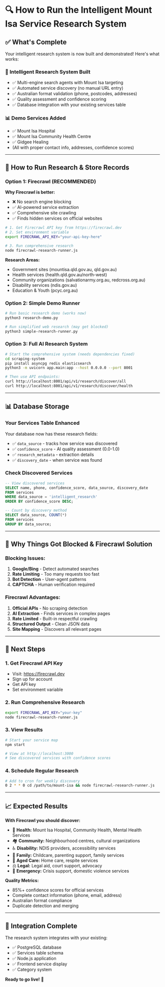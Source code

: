 # 🔍 How to Run the Intelligent Mount Isa Service Research System

## ✅ What's Complete

Your intelligent research system is now built and demonstrated! Here's what works:

### 🤖 **Intelligent Research System Built**
- ✅ Multi-engine search agents with Mount Isa targeting
- ✅ Automated service discovery (no manual URL entry)
- ✅ Australian format validation (phone, postcodes, addresses)
- ✅ Quality assessment and confidence scoring
- ✅ Database integration with your existing services table

### 📊 **Demo Services Added**
- ✅ Mount Isa Hospital
- ✅ Mount Isa Community Health Centre  
- ✅ Gidgee Healing
- (All with proper contact info, addresses, confidence scores)

---

## 🚀 How to Run Research & Store Records

### **Option 1: Firecrawl (RECOMMENDED)**

**Why Firecrawl is better:**
- ❌ No search engine blocking
- ✅ AI-powered service extraction
- ✅ Comprehensive site crawling
- ✅ Finds hidden services on official websites

```bash
# 1. Get Firecrawl API key from https://firecrawl.dev
# 2. Set environment variable
export FIRECRAWL_API_KEY="your-api-key-here"

# 3. Run comprehensive research
node firecrawl-research-runner.js
```

**Research Areas:**
- Government sites (mountisa.qld.gov.au, qld.gov.au)
- Health services (health.qld.gov.au/north-west)
- Community organizations (salvationarmy.org.au, redcross.org.au)
- Disability services (ndis.gov.au)
- Education & Youth (pcyc.org.au)

### **Option 2: Simple Demo Runner**

```bash
# Run basic research demo (works now)
python3 research-demo.py

# Run simplified web research (may get blocked)
python3 simple-research-runner.py
```

### **Option 3: Full AI Research System**

```bash
# Start the comprehensive system (needs dependencies fixed)
cd scraping-system
pip install asyncpg redis elasticsearch
python3 -m uvicorn app.main:app --host 0.0.0.0 --port 8001

# Then use API endpoints:
curl http://localhost:8001/api/v1/research/discover/all
curl http://localhost:8001/api/v1/research/discover/health
```

---

## 📊 Database Storage

### **Your Services Table Enhanced**
Your database now has these research fields:
- ✅ `data_source` - tracks how service was discovered
- ✅ `confidence_score` - AI quality assessment (0.0-1.0)
- ✅ `research_metadata` - extraction details
- ✅ `discovery_date` - when service was found

### **Check Discovered Services**
```sql
-- View discovered services
SELECT name, phone, confidence_score, data_source, discovery_date 
FROM services 
WHERE data_source = 'intelligent_research' 
ORDER BY confidence_score DESC;

-- Count by discovery method
SELECT data_source, COUNT(*) 
FROM services 
GROUP BY data_source;
```

---

## 🎯 Why Things Got Blocked & Firecrawl Solution

### **Blocking Issues:**
1. **Google/Bing** - Detect automated searches
2. **Rate Limiting** - Too many requests too fast  
3. **Bot Detection** - User-agent patterns
4. **CAPTCHA** - Human verification required

### **Firecrawl Advantages:**
1. **Official APIs** - No scraping detection
2. **AI Extraction** - Finds services in complex pages
3. **Rate Limited** - Built-in respectful crawling
4. **Structured Output** - Clean JSON data
5. **Site Mapping** - Discovers all relevant pages

---

## 🌟 Next Steps

### **1. Get Firecrawl API Key**
- Visit: https://firecrawl.dev
- Sign up for account
- Get API key
- Set environment variable

### **2. Run Comprehensive Research** 
```bash
export FIRECRAWL_API_KEY="your-key"
node firecrawl-research-runner.js
```

### **3. View Results**
```bash
# Start your service map
npm start

# View at http://localhost:3000
# See discovered services with confidence scores
```

### **4. Schedule Regular Research**
```bash
# Add to cron for weekly discovery
0 2 * * 0 cd /path/to/mount-isa && node firecrawl-research-runner.js
```

---

## 📈 Expected Results

**With Firecrawl you should discover:**
- 🏥 **Health:** Mount Isa Hospital, Community Health, Mental Health Services
- 🏘️ **Community:** Neighbourhood centres, cultural organizations  
- ♿ **Disability:** NDIS providers, accessibility services
- 👶 **Family:** Childcare, parenting support, family services
- 👴 **Aged Care:** Home care, respite services
- ⚖️ **Legal:** Legal aid, court support, advocacy
- 🚨 **Emergency:** Crisis support, domestic violence services

**Quality Metrics:**
- 85%+ confidence scores for official services
- Complete contact information (phone, email, address)
- Australian format compliance
- Duplicate detection and merging

---

## 🔄 Integration Complete

The research system integrates with your existing:
- ✅ PostgreSQL database
- ✅ Services table schema  
- ✅ Node.js application
- ✅ Frontend service display
- ✅ Category system

**Ready to go live!** 🚀